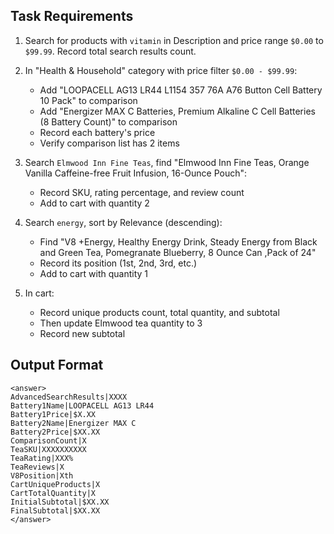

## Task Requirements

1. Search for products with `vitamin` in Description and price range `$0.00` to `$99.99`. Record total search results count.

2. In "Health & Household" category with price filter `$0.00 - $99.99`:
   - Add "LOOPACELL AG13 LR44 L1154 357 76A A76 Button Cell Battery 10 Pack" to comparison
   - Add "Energizer MAX C Batteries, Premium Alkaline C Cell Batteries (8 Battery Count)" to comparison
   - Record each battery's price
   - Verify comparison list has 2 items

3. Search `Elmwood Inn Fine Teas`, find "Elmwood Inn Fine Teas, Orange Vanilla Caffeine-free Fruit Infusion, 16-Ounce Pouch":
   - Record SKU, rating percentage, and review count
   - Add to cart with quantity 2

4. Search `energy`, sort by Relevance (descending):
   - Find "V8 +Energy, Healthy Energy Drink, Steady Energy from Black and Green Tea, Pomegranate Blueberry, 8 Ounce Can ,Pack of 24"
   - Record its position (1st, 2nd, 3rd, etc.)
   - Add to cart with quantity 1

5. In cart:
   - Record unique products count, total quantity, and subtotal
   - Then update Elmwood tea quantity to 3
   - Record new subtotal

## Output Format

```
<answer>
AdvancedSearchResults|XXXX
Battery1Name|LOOPACELL AG13 LR44
Battery1Price|$X.XX
Battery2Name|Energizer MAX C
Battery2Price|$XX.XX
ComparisonCount|X
TeaSKU|XXXXXXXXXX
TeaRating|XXX%
TeaReviews|X
V8Position|Xth
CartUniqueProducts|X
CartTotalQuantity|X
InitialSubtotal|$XX.XX
FinalSubtotal|$XX.XX
</answer>
```

